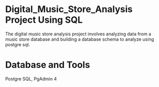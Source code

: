 # Digital_Music_Store_Analysis Project Using SQL
The digital music store analysis project involves analyzing data from a music store database and building a database schema to analyze using postgre sql.

# Database and Tools
Postgre SQL, PgAdmin 4

